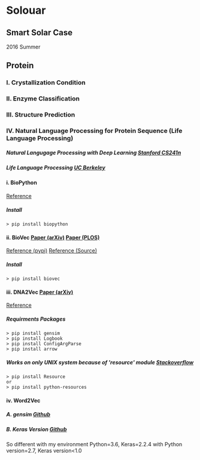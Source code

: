 # Solouar
## Smart Solar Case
2016 Summer

## Protein
### I. Crystallization Condition

### II. Enzyme Classification

### III. Structure Prediction

### IV. Natural Language Processing for Protein Sequence (Life Language Processing)
##### Natural Langugage Processing with Deep Learning [Stanford CS241n](http://web.stanford.edu/class/cs224n/)
##### Life Language Processing [UC Berkeley](https://llp.berkeley.edu/)
#### i. BioPython
[Reference](https://biopython.org/wiki/Download)
##### Install
```
> pip install biopython
```
#### ii. BioVec [Paper (arXiv)](https://arxiv.org/abs/1503.05140) [Paper (PLOS)](https://journals.plos.org/plosone/article?id=10.1371/journal.pone.0141287)
[Reference (pypi)](https://pypi.org/project/biovec/) [Reference (Source)](https://github.com/kyu999/biovec)
##### Install
```
> pip install biovec
```
#### iii. DNA2Vec [Paper (arXiv)](https://arxiv.org/abs/1701.06279)
[Reference](https://github.com/pnpnpn/dna2vec)
##### Requirments Packages
```
> pip install gensim
> pip install Logbook
> pip install ConfigArgParse
> pip install arrow
```
##### Works on only UNIX system because of 'resource' module [Stackoverflow](https://stackoverflow.com/questions/49232580/how-to-import-resource-module)
```
> pip install Resource
or
> pip install python-resources
```

#### iv. Word2Vec
##### A. gensim [Github](https://github.com/RaRe-Technologies/gensim)

##### B. Keras Version [Github](https://github.com/niitsuma/word2vec-keras-in-gensim)
So different with my environment Python=3.6, Keras=2.2.4 with Python version=2.7, Keras version<1.0
